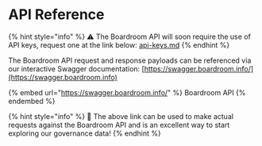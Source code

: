 # API Reference

{% hint style="info" %}
⚠️ The Boardroom API will soon require the use of API keys, request one at the link below: [api-keys.md](api-keys.md)
{% endhint %}

The Boardroom API request and response payloads can be referenced via our interactive Swagger documentation: [https://swagger.boardroom.info/](https://swagger.boardroom.info)

{% embed url="https://swagger.boardroom.info/" %}
Boardroom API
{% endembed %}

{% hint style="info" %}
🚀 The above link can be used to make actual requests against the Boardroom API and is an excellent way to start exploring our governance data!
{% endhint %}
